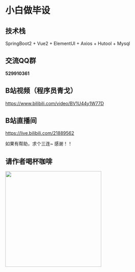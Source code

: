# 小白做毕设

## 技术栈

SpringBoot2 + Vue2 + ElementUI + Axios + Hutool + Mysql

## 交流QQ群

 **529910361** 

## B站视频（程序员青戈）

https://www.bilibili.com/video/BV1U44y1W77D

## B站直播间

https://live.bilibili.com/21889562

如果有帮助，求个三连~  感谢！！

## 请作者喝杯咖啡

<img src='https://gitee.com/xqnode/images/raw/master/imgs/微信.png' width=300 align=left>
